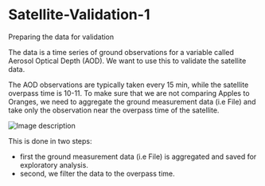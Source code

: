 # Satellite-Validation-1
Preparing the data for validation 



The data is a time series of ground observations for a variable called Aerosol Optical Depth (AOD). We want to use this to validate the satellite data. 

The AOD observations are typically taken every 15 min, while the satellite overpass time is 10-11.
To make sure that we are not comparing Apples to Oranges, we need to aggregate the ground measurement data (i.e File) and take only the observation near the overpass time of the satellite. 


![Image description]()



This is done in two steps:
* first the ground measurement data (i.e File) is aggregated and saved for exploratory analysis. 
* second, we filter the data to the overpass time. 
